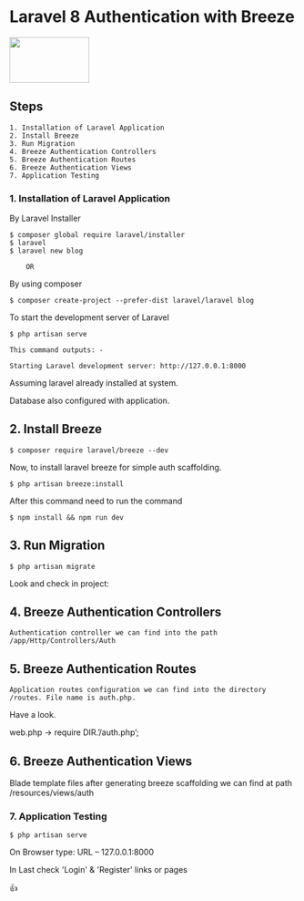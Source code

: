 
# Laravel 8 Authentication with Breeze

<img src="https://encrypted-tbn0.gstatic.com/images?q=tbn:ANd9GcSmukjdZSQOQUSjRdzZNUXkcIhZFEFDar1wrA&usqp=CAU" width="140" height="80">



## Steps

    1. Installation of Laravel Application
    2. Install Breeze
    3. Run Migration
    4. Breeze Authentication Controllers
    5. Breeze Authentication Routes
    6. Breeze Authentication Views
    7. Application Testing

### 1. Installation of Laravel Application

  By Laravel Installer

	$ composer global require laravel/installer
    $ laravel
    $ laravel new blog

        OR

  By using composer

  	$ composer create-project --prefer-dist laravel/laravel blog

To start the development server of Laravel 
  	
  	$ php artisan serve

  	This command outputs: -

  	Starting Laravel development server: http://127.0.0.1:8000

Assuming laravel already installed at system.

Database also configured with application.

## 2. Install Breeze

	$ composer require laravel/breeze --dev

Now, to install laravel breeze for simple auth scaffolding.

	$ php artisan breeze:install

After this command need to run the command

	$ npm install && npm run dev

## 3. Run Migration

	$ php artisan migrate

Look and check in project:

## 4. Breeze Authentication Controllers

	Authentication controller we can find into the path /app/Http/Controllers/Auth

## 5. Breeze Authentication Routes

	Application routes configuration we can find into the directory /routes. File name is auth.php. 

Have a look.

web.php -> require DIR.’/auth.php’;

## 6. Breeze Authentication Views

Blade template files after generating breeze scaffolding we can find at path /resources/views/auth

### 7. Application Testing

	$ php artisan serve

On Browser type: 
   URL – 127.0.0.1:8000

In Last check 'Login' & 'Register' links or pages


:+1:
